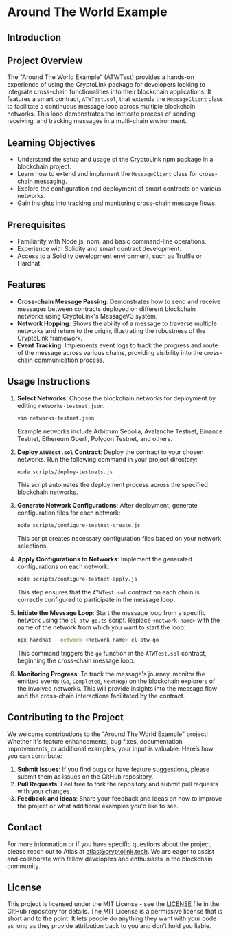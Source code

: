 
# Around The World Example

## Introduction


## Project Overview
The "Around The World Example" (ATWTest) provides a hands-on experience of using the CryptoLink package for developers looking to integrate cross-chain functionalities into their blockchain applications. It features a smart contract, `ATWTest.sol`, that extends the `MessageClient` class to facilitate a continuous message loop across multiple blockchain networks. This loop demonstrates the intricate process of sending, receiving, and tracking messages in a multi-chain environment.

## Learning Objectives
- Understand the setup and usage of the CryptoLink npm package in a blockchain project.
- Learn how to extend and implement the `MessageClient` class for cross-chain messaging.
- Explore the configuration and deployment of smart contracts on various networks.
- Gain insights into tracking and monitoring cross-chain message flows.

## Prerequisites
- Familiarity with Node.js, npm, and basic command-line operations.
- Experience with Solidity and smart contract development.
- Access to a Solidity development environment, such as Truffle or Hardhat.


## Features
- **Cross-chain Message Passing**: Demonstrates how to send and receive messages between contracts deployed on different blockchain networks using CryptoLink's MessageV3 system.
- **Network Hopping**: Shows the ability of a message to traverse multiple networks and return to the origin, illustrating the robustness of the CryptoLink framework.
- **Event Tracking**: Implements event logs to track the progress and route of the message across various chains, providing visibility into the cross-chain communication process.

## Usage Instructions

1. **Select Networks**: Choose the blockchain networks for deployment by editing `networks-testnet.json`.
   ```bash
   vim networks-testnet.json
   ```
   Example networks include Arbitrum Sepolia, Avalanche Testnet, Binance Testnet, Ethereum Goerli, Polygon Testnet, and others.

2. **Deploy `ATWTest.sol` Contract**:
   Deploy the contract to your chosen networks. Run the following command in your project directory:
   ```bash
   node scripts/deploy-testnets.js
   ```
   This script automates the deployment process across the specified blockchain networks.

3. **Generate Network Configurations**:
   After deployment, generate configuration files for each network:
   ```bash
   node scripts/configure-testnet-create.js
   ```
   This script creates necessary configuration files based on your network selections.

4. **Apply Configurations to Networks**:
   Implement the generated configurations on each network:
   ```bash
   node scripts/configure-testnet-apply.js
   ```
   This step ensures that the `ATWTest.sol` contract on each chain is correctly configured to participate in the message loop.

5. **Initiate the Message Loop**:
   Start the message loop from a specific network using the `cl-atw-go.ts` script. Replace `<network name>` with the name of the network from which you want to start the loop:
   ```bash
   npx hardhat --network <network name> cl-atw-go
   ```
   This command triggers the `go` function in the `ATWTest.sol` contract, beginning the cross-chain message loop.

6. **Monitoring Progress**:
   To track the message's journey, monitor the emitted events (`Go`, `Completed`, `NextHop`) on the blockchain explorers of the involved networks. This will provide insights into the message flow and the cross-chain interactions facilitated by the contract.

## Contributing to the Project

We welcome contributions to the "Around The World Example" project! Whether it's feature enhancements, bug fixes, documentation improvements, or additional examples, your input is valuable. Here’s how you can contribute:

1. **Submit Issues**: If you find bugs or have feature suggestions, please submit them as issues on the GitHub repository.
2. **Pull Requests**: Feel free to fork the repository and submit pull requests with your changes.
3. **Feedback and Ideas**: Share your feedback and ideas on how to improve the project or what additional examples you'd like to see.

## Contact

For more information or if you have specific questions about the project, please reach out to Atlas at atlas@cryptolink.tech. We are eager to assist and collaborate with fellow developers and enthusiasts in the blockchain community.

## License

This project is licensed under the MIT License - see the [LICENSE](LICENSE) file in the GitHub repository for details. The MIT License is a permissive license that is short and to the point. It lets people do anything they want with your code as long as they provide attribution back to you and don’t hold you liable.
